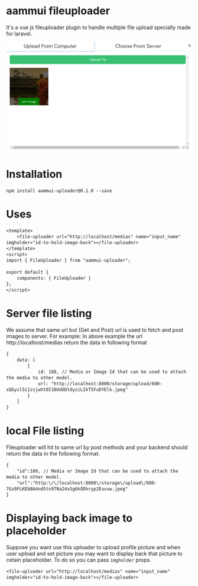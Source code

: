 # aammui fileuploader
It's a vue js fileuploader plugin to handle multiple file upload specially made for laravel.


![ScreenShot](https://raw.githubusercontent.com/bedus-creation/AammuiUploader/master/docs/screenshot.png)

# Installation
```
npm install aammui-uploader@0.1.0 --save
```
# Uses
```
<template>
    <file-uploader url="http://localhost/medias" name="input_name" imgholder="id-to-hold-image-back"></file-uploader>
</template>
<script>
import { FileUploader } from "aammui-uploader";

export default {
    components: { FileUploader }
};
</script>
```
# Server file listing
We assume that same url but (Get and Post) url is used to fetch and post images to server.
For example: In above example the url http://localhost/medias return the data in following format
```
{
    data: [
        {
            id: 188, // Media or Image Id that can be used to attach the media to other model.
            url: "http://localhost:8000/storage/upload/600-xQGysl5i1zsjwXt0I10UdODtdyziLIkT5FuDYElk.jpeg"
        }
    ]
}
```
# local File listing
Fileuploader will hit to same url by post methods and your backend should return the data in the 
following format.
```
{
    "id":189, // Media or Image Id that can be used to attach the media to other model.
    "url":"http:\/\/localhost:8000\/storage\/upload\/600-7Gz0FLKEbBA4ndStn97Na24xSg6kODkryp2Euvuw.jpeg"
}
```
# Displaying back image to placeholder
Suppose you want use this uploader to upload profile picture and when user upload and set picture you may want to display back that picture to cetain placeholder. To do so you can pass `imgholder` props.
```
<file-uploader url="http://localhost/medias" name="input_name" imgholder="id-to-hold-image-back"></file-uploader>
```

